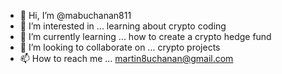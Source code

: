 - 👋 Hi, I’m @mabuchanan811
- 👀 I’m interested in ... learning about crypto coding
- 🌱 I’m currently learning ... how to create a crypto hedge fund
- 💞️ I’m looking to collaborate on ... crypto projects
- 📫 How to reach me ... martin8uchanan@gmail.com

<!---
mabuchanan811/mabuchanan811 is a ✨ special ✨ repository because its `README.md` (this file) appears on your GitHub profile.
You can click the Preview link to take a look at your changes.
--->
